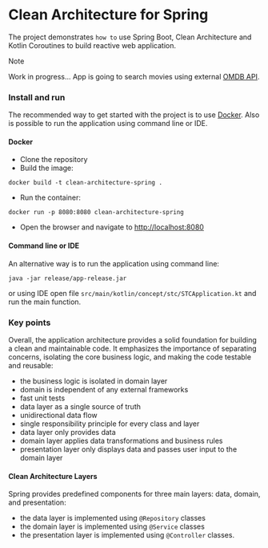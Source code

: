 # Clean Architecture for Spring
The project demonstrates `how to` use Spring Boot, Clean Architecture and Kotlin Coroutines to build reactive web application.

> [!NOTE]
> Work in progress...
> App is going to search movies using external [OMDB API](https://www.omdbapi.com).

### Install and run
The recommended way to get started with the project is to use [Docker](https://docs.docker.com/get-started/get-docker/).
Also is possible to run the application using command line or IDE.

#### Docker
* Clone the repository
* Build the image:
```shell
docker build -t clean-architecture-spring .
```
* Run the container:
```shell
docker run -p 8080:8080 clean-architecture-spring
```
* Open the browser and navigate to [http://localhost:8080](http://localhost:8080)

#### Command line or IDE
An alternative way is to run the application using command line:
```shell
java -jar release/app-release.jar
```
or using IDE open file `src/main/kotlin/concept/stc/STCApplication.kt` and run the main function.

### Key points
Overall, the application architecture provides a solid foundation for building a clean and maintainable code. It emphasizes the importance of separating concerns, isolating the core business logic, and making the code testable and reusable:
* the business logic is isolated in domain layer 
* domain is independent of any external frameworks
* fast unit tests
* data layer as a single source of truth
* unidirectional data flow
* single responsibility principle for every class and layer
* data layer only provides data
* domain layer applies data transformations and business rules
* presentation layer only displays data and passes user input to the domain layer

#### Clean Architecture Layers
Spring provides predefined components for three main layers: data, domain, and presentation: 
* the data layer is implemented using `@Repository` classes
* the domain layer is implemented using `@Service` classes 
* the presentation layer is implemented using `@Controller` classes.
